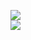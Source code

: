 [![](https://img.shields.io/badge/Made%20With-Github%20Spray-lightgrey.svg?style=for-the-badge&logo=github)](https://github.com/Annihil/github-spray#3292)  
[![](https://i.imgur.com/2DrTn0Z.gif)](https://github.com/Annihil/github-spray)